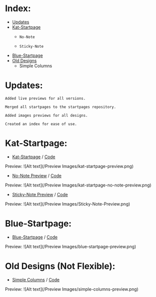 Index:
=============
- [Updates](https://github.com/Bokagha/Startpages#updates)
- [Kat-Startpage](https://github.com/Bokagha/Startpages#kat-startpage)
  - 	No-Note
  - 	Sticky-Note
- [Blue-Startpage](https://github.com/Bokagha/Startpages#blue-startpage)
- [Old Designs](https://github.com/Bokagha/Startpages/blob/master/README.md#old-designs-not-flexible)
  -  Simple Columns


Updates:
=============
  	Added live previews for all versions.
  	
  	Merged all startpages to the startpages repository.
  	
  	Added images previews for all designs.
  	
  	Created an index for ease of use.
  	
  	
Kat-Startpage:
=============
- [Kat-Startpage](http://bokagha.github.io/Startpages/kat-startpage/startpage.html)
/  [Code](https://github.com/Bokagha/Startpages/tree/gh-pages/kat-startpage)

Preview: 
![Alt text](/Preview Images/kat-startpage-preview.png)

- [No-Note Preview](http://bokagha.github.io/Startpages/no-note/startpage.html)
/  [Code](https://github.com/Bokagha/Startpages/tree/gh-pages/no-note)

Preview: 
![Alt text](/Preview Images/kat-startpage-no-note-preview.png)

- [Sticky-Note Preview](http://bokagha.github.io/Startpages/sticky-note/stickynote.html)
/  [Code](https://github.com/Bokagha/Startpages/tree/gh-pages/sticky-note)

Preview: 
![Alt text](/Preview Images/Sticky-Note-Preview.png)

Blue-Startpage:
=============

- [Blue-Startpage](http://bokagha.github.io/Startpages/blue/startpage.html)
/  [Code](https://github.com/Bokagha/Startpages/tree/gh-pages/blue) 

Preview: 
![Alt text](/Preview Images/blue-startpage-preview.png)

Old Designs (Not Flexible):
=============
- [Simple Columns](http://bokagha.github.io/Startpages/simple/startpage.html)
/  [Code](https://github.com/Bokagha/Startpages/tree/gh-pages/simple) 

Preview: 
![Alt text](/Preview Images/simple-columns-preview.png)

